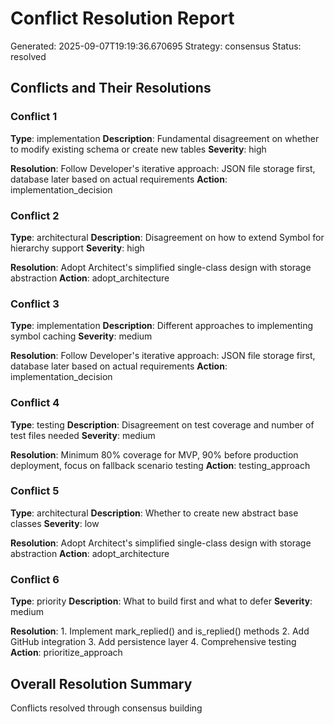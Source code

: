 # Conflict Resolution Report

Generated: 2025-09-07T19:19:36.670695
Strategy: consensus
Status: resolved

## Conflicts and Their Resolutions

### Conflict 1
**Type**: implementation
**Description**: Fundamental disagreement on whether to modify existing schema or create new tables
**Severity**: high

**Resolution**: Follow Developer's iterative approach: JSON file storage first, database later based on actual requirements
**Action**: implementation_decision

### Conflict 2
**Type**: architectural
**Description**: Disagreement on how to extend Symbol for hierarchy support
**Severity**: high

**Resolution**: Adopt Architect's simplified single-class design with storage abstraction
**Action**: adopt_architecture

### Conflict 3
**Type**: implementation
**Description**: Different approaches to implementing symbol caching
**Severity**: medium

**Resolution**: Follow Developer's iterative approach: JSON file storage first, database later based on actual requirements
**Action**: implementation_decision

### Conflict 4
**Type**: testing
**Description**: Disagreement on test coverage and number of test files needed
**Severity**: medium

**Resolution**: Minimum 80% coverage for MVP, 90% before production deployment, focus on fallback scenario testing
**Action**: testing_approach

### Conflict 5
**Type**: architectural
**Description**: Whether to create new abstract base classes
**Severity**: low

**Resolution**: Adopt Architect's simplified single-class design with storage abstraction
**Action**: adopt_architecture

### Conflict 6
**Type**: priority
**Description**: What to build first and what to defer
**Severity**: medium

**Resolution**: 1. Implement mark_replied() and is_replied() methods
2. Add GitHub integration
3. Add persistence layer
4. Comprehensive testing
**Action**: prioritize_approach


## Overall Resolution Summary

Conflicts resolved through consensus building
